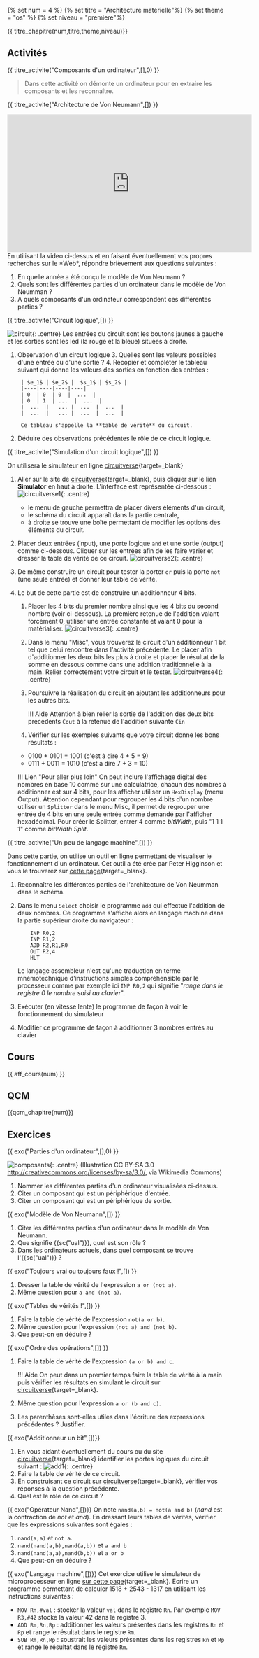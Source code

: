 
{% set num = 4 %}
{% set titre = "Architecture matérielle"%}
{% set theme = "os" %}
{% set niveau = "premiere"%} 


{{ titre_chapitre(num,titre,theme,niveau)}}
 
## Activités 

{{ titre_activite("Composants d'un ordinateur",[],0) }}

> Dans cette activité on démonte un ordinateur pour en extraire les composants et les reconnaître.

{{ titre_activite("Architecture de Von Neumann",[]) }}

<div class="centre"><iframe width="560" height="315" src="https://www.youtube.com/embed/c9pL_3tTW2c?start=2353" title="YouTube video player" frameborder="0" allow="accelerometer; autoplay; clipboard-write; encrypted-media; gyroscope; picture-in-picture" allowfullscreen></iframe></div>
En utilisant la video ci-dessus et en faisant éventuellement vos propres recherches sur le *Web*, répondre brièvement aux questions suivantes :

1. En quelle année a été conçu le modèle de Von Neumann ? 
2. Quels sont les différentes parties d'un ordinateur dans le modèle de Von Neumman ?
3. A quels composants d'un ordinateur correspondent ces différentes parties ?

{{ titre_activite("Circuit logique",[]) }}

![circuit](./images/C4/circuit.jpg){: .centre}
Les entrées du circuit sont les boutons jaunes à gauche et les sorties sont les led (la rouge et la bleue) situées à droite.

1. Observation d'un circuit logique
    3. Quelles sont les valeurs possibles d'une entrée ou d'une sortie ?
    4. Recopier et compléter le tableau suivant qui donne les valeurs des sorties en fonction des entrées :

        | $e_1$ | $e_2$ |  $s_1$ | $s_2$ |
        |----|----|----|----|
        | 0  | 0  | 0  |  ...  |
        | 0  | 1  | ...  |  ...  | 
        |  ...  |   ... |  ...  |  ...  | 
        |  ...  |   ... |  ...  |  ...  | 

        Ce tableau s'appelle la **table de vérité** du circuit.

2. Déduire des observations précédentes le rôle de ce circuit logique.

{{ titre_activite("Simulation d'un circuit logique",[]) }}

On utilisera le simulateur en ligne [circuitverse](http://circuitverse.org){target=_blank}

1. Aller sur le site de [circuitverse](http://circuitverse.org){target=_blank}, puis cliquer sur le lien **Simulator** en haut à droite. L'interface est représentée ci-dessous :
![circuitverse1](./images/C4/cv1.png){: .centre}
    * le menu de gauche permettra de placer divers éléments d'un circuit,
    * le schéma du circuit apparaît dans la partie centrale,
    * à droite se trouve une boîte permettant de modifier les options des éléments du circuit.

2. Placer deux entrées (input), une porte logique `and` et une sortie (output) comme ci-dessous. Cliquer sur les entrées afin de les faire varier et dresser la table de vérité de ce circuit.
![circuitverse2](./images/C4/cv2.png){: .centre}

3. De même construire un circuit pour tester la porter `or` puis la porte `not` (une seule entrée) et donner leur table de vérité.

4.  Le but de cette partie est de construire un additionneur 4 bits.

    1. Placer les 4 bits du premier nombre ainsi que les 4 bits du second nombre (voir ci-dessous). La première retenue de l'addition valant forcément 0, utiliser une entrée constante et valant 0 pour la matérialiser.
    ![circuitverse3](./images/C4/cv3.png){: .centre}

    2. Dans le menu "Misc", vous trouverez le circuit d'un additionneur 1 bit tel que celui rencontré dans l'activité précédente. Le placer afin d'additionner les deux bits les plus à droite et placer le résultat de la somme en dessous comme dans une addition traditionnelle à la main. Relier correctement votre circuit et le tester.
    ![circuitverse4](./images/C4/cv4.png){: .centre}

    3. Poursuivre la réalisation du circuit en ajoutant les additionneurs pour les autres bits.

        !!! Aide
            Attention à bien relier la sortie de l'addition des deux bits précédents `Cout` à la retenue de l'addition suivante `Cin`
    
    4. Vérifier sur les exemples suivants que votre circuit donne les bons résultats :
    * 0100 + 0101 = 1001 (c'est à dire 4 + 5 = 9)
    * 0111 + 0011 = 1010 (c'est à dire 7 + 3 = 10) 

    !!! Lien "Pour aller plus loin"
        On peut inclure l'affichage digital des nombres en base 10 comme sur une calculatrice, chacun des nombres à additionner est sur 4 bits, pour les afficher utiliser un `HexDisplay` (menu Output). Attention cependant pour regrouper les 4 bits d'un nombre utiliser un `Splitter` dans le menu Misc, il permet de regrouper une entrée de 4 bits en une seule entrée comme demandé par l'afficher hexadécimal. Pour créer le Splitter, entrer 4 comme *bitWidth*, puis "1 1 1 1" comme *bitWidth Split*.


{{ titre_activite("Un peu de langage machine",[]) }}

Dans cette partie, on utilise un outil en ligne permettant de visualiser le fonctionnement d'un ordinateur. Cet outil a été crée par Peter Higginson et  vous le trouverez sur [cette page](http://www.peterhigginson.co.uk/RISC/){target=_blank}.

1. Reconnaître les différentes parties de l'architecture de Von Neumman dans le schéma.
2. Dans le menu `Select` choisir le programme `add` qui effectue l'addition de deux nombres. Ce programme s'affiche alors en langage machine dans la partie supérieur droite du navigateur :

    ```dasm16
        INP R0,2
        INP R1,2
        ADD R2,R1,R0
        OUT R2,4
        HLT
    ```
    Le langage assembleur n'est qu'une traduction en terme mnémotechnique d'instructions simples compréhensible par le processeur comme par exemple ici `INP R0,2` qui signifie "*range dans le registre 0 le nombre saisi au clavier*".

3. Exécuter (en vitesse lente) le programme de façon à voir le fonctionnement du simulateur
4. Modifier ce programme de façon à additionner 3 nombres entrés au clavier
 
## Cours

{{ aff_cours(num) }}


## QCM

{{qcm_chapitre(num)}}


## Exercices

{{ exo("Parties d'un ordinateur",[],0) }}

 ![composants](./images/C4/excompo.png){: .centre}
 (Illustration CC BY-SA 3.0 <http://creativecommons.org/licenses/by-sa/3.0/>, via Wikimedia Commons)

1. Nommer les différentes parties d'un ordinateur visualisées ci-dessus.
2. Citer un composant qui est un périphérique d'entrée.
3. Citer un composant qui est un périphérique de sortie.

{{ exo("Modèle de Von Neumann",[]) }}
1. Citer les différentes parties d'un ordinateur dans le modèle de Von Neumann.
2. Que signifie {{sc("ual")}}, quel est son rôle ?
3. Dans les ordinateurs actuels, dans quel composant se trouve l'{{sc("ual")}} ?

{{ exo("Toujours vrai ou toujours faux !",[]) }}
1. Dresser la table de vérité de l'expression `a or (not a)`.
2. Même question pour `a and (not a)`.

{{ exo("Tables de vérités !",[]) }}
1. Faire la table de vérité de l'expression `not(a or b)`.
2. Même question pour l'expression `(not a) and (not b)`.
3. Que peut-on en déduire ?

{{ exo("Ordre des opérations",[]) }}

1. Faire la table de vérité de l'expression `(a or b) and c`.

    !!! Aide
        On peut dans un premier temps faire la table de vérité à la main puis vérifier les résultats en simulant le circuit sur [circuitverse](http://circuitverse.org){target=_blank}.

2. Même question pour l'expression `a or (b and c)`.
3. Les parenthèses sont-elles utiles dans l'écriture des expressions précédentes ? Justifier.


{{ exo("Additionneur un bit",[])}}
 1. En vous aidant éventuellement du cours ou du site [circuitverse](http://circuitverse.org){target=_blank} identifier les portes logiques du circuit suivant :
 ![add1](./images/C4/exoadd1.png){: .centre}
 2. Faire la table de vérité de ce circuit.
 3. En construisant ce circuit sur [circuitverse](http://circuitverse.org){target=_blank}, vérifier vos réponses à la question précédente.
 4. Quel est le rôle de ce circuit ?

{{ exo("Opérateur Nand",[])}}
On note `nand(a,b) = not(a and b)` (*nand* est la contraction de *not* et *and*). En dressant leurs tables de vérités, vérifier que les expressions suivantes sont égales :

1. `nand(a,a)` et `not a`.
2. `nand(nand(a,b),nand(a,b))` et `a and b`
3. `nand(nand(a,a),nand(b,b))` et `a or b`
4. Que peut-on en déduire ?

{{ exo("Langage machine",[])}}
Cet exercice utilise le simulateur de microprocesseur en ligne  [sur cette page](http://www.peterhigginson.co.uk/RISC/){target=_blank}.
Ecrire un programme permettant de calculer 1518 + 2543 - 1317 en utilisant les instructions suivantes :

* `MOV Rn,#val` : stocker la valeur `val` dans le registre `Rn`. Par exemple `MOV R3,#42` stocke la valeur 42 dans le registre 3.
* `ADD Rm,Rn,Rp` : additionner les valeurs présentes dans les registres `Rn` et `Rp` et range le résultat dans le registre `Rm`.
* `SUB Rm,Rn,Rp` : soustrait les valeurs présentes dans les registres `Rn` et `Rp` et range le résultat dans le registre `Rm`.

